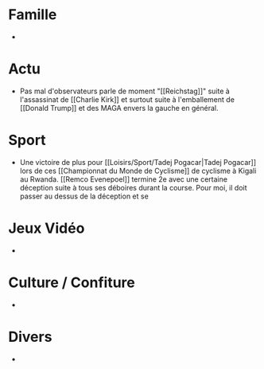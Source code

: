 # Famille
- 
# Actu
- Pas mal d'observateurs parle de moment "[[Reichstag]]" suite à l'assassinat de [[Charlie Kirk]] et surtout suite à l'emballement de [[Donald Trump]] et des MAGA envers la gauche en général.
# Sport
- Une victoire de plus pour [[Loisirs/Sport/Tadej Pogacar|Tadej Pogacar]] lors de ces [[Championnat du Monde de Cyclisme]] de cyclisme à Kigali au Rwanda. [[Remco Evenepoel]] termine 2e avec une certaine déception suite à tous ses déboires durant la course. Pour moi, il doit passer au dessus de la déception et se 
# Jeux Vidéo
- 
# Culture / Confiture
- 
# Divers
- 
